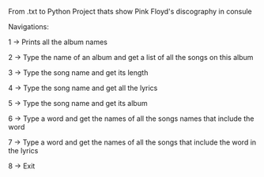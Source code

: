 From .txt to Python Project thats show Pink Floyd's discography in consule

Navigations: 

1 -> Prints all the album names

2 -> Type the name of an album and get a list of all the songs on this album

3 -> Type the song name and get its length

4 -> Type the song name and get all the lyrics

5 -> Type the song name and get its album

6 -> Type a word and get the names of all the songs names that include the word

7 -> Type a word and get the names of all the songs that include the word in the lyrics

8 -> Exit 
